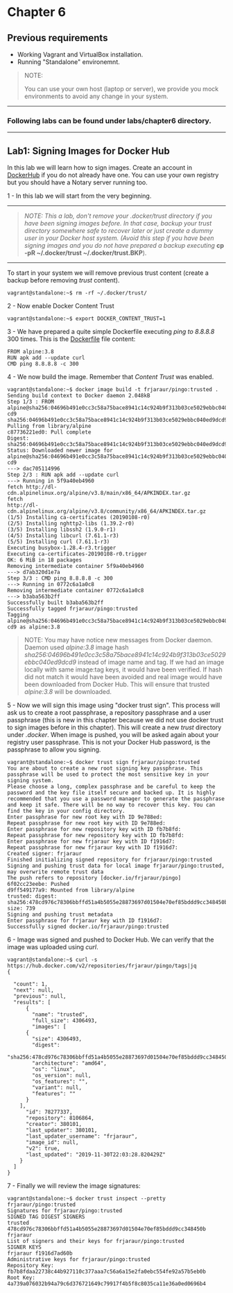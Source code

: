 # Chapter 6

## Previous requirements
- Working Vagrant and VirtualBox installation.
- Running "Standalone" environemnt.

>NOTE:
>
>You can use your own host (laptop or server), we provide you mock environments to avoid any change in your system. 

---

### Following labs can be found under labs/chapter6 directory.


---
## __Lab1__: Signing Images for Docker Hub

In this lab we will learn how to sign images.
Create an account in [DockerHub](https:/​/​hub.​docker.​com/​signup) if you do not already have one. You can use your own registry but you should have a Notary server running too.

1 - In this lab we will start from the very beginning.
___
>_NOTE: This a lab, don't remove your .docker/trust directory if you have been signing images before. In that case, backup your trust directory somewhere safe to recover later or just create a dummy user in your Docker host system. (Avoid this step if you have been signing images and you do not have prepared a backup executing_ __cp -pR ~/.docker/trust ~/.docker/trust.BKP__).
___
To start in your system we will remove previous trust content (create a backup before removing _trust_ content).
``` 
vagrant@standalone:~$ rm -rf ~/.docker/trust/
```

2 - Now enable Docker Content Trust
```
vagrant@standalone:~$ export DOCKER_CONTENT_TRUST=1
```

3 - We have prepared a quite simple Dockerfile executing _ping to 8.8.8.8_ 300 times. This is the [Dockerfile](./Dockerfile) file content:
```
FROM alpine:3.8
RUN apk add --update curl
CMD ping 8.8.8.8 -c 300
```

4 - We now build the image. Remember that _Content Trust_ was enabled.
```
vagrant@standalone:~$ docker image build -t frjaraur/pingo:trusted .
Sending build context to Docker daemon 2.048kB
Step 1/3 : FROM
alpine@sha256:04696b491e0cc3c58a75bace8941c14c924b9f313b03ce5029ebbc040ed9d
cd9
sha256:04696b491e0cc3c58a75bace8941c14c924b9f313b03ce5029ebbc040ed9dcd9:
Pulling from library/alpine
c87736221ed0: Pull complete
Digest:
sha256:04696b491e0cc3c58a75bace8941c14c924b9f313b03ce5029ebbc040ed9dcd9
Status: Downloaded newer image for
alpine@sha256:04696b491e0cc3c58a75bace8941c14c924b9f313b03ce5029ebbc040ed9d
cd9
---> dac705114996
Step 2/3 : RUN apk add --update curl
---> Running in 5f9a40eb4960
fetch http://dl-cdn.alpinelinux.org/alpine/v3.8/main/x86_64/APKINDEX.tar.gz
fetch
http://dl-cdn.alpinelinux.org/alpine/v3.8/community/x86_64/APKINDEX.tar.gz
(1/5) Installing ca-certificates (20190108-r0)
(2/5) Installing nghttp2-libs (1.39.2-r0)
(3/5) Installing libssh2 (1.9.0-r1)
(4/5) Installing libcurl (7.61.1-r3)
(5/5) Installing curl (7.61.1-r3)
Executing busybox-1.28.4-r3.trigger
Executing ca-certificates-20190108-r0.trigger
OK: 6 MiB in 18 packages
Removing intermediate container 5f9a40eb4960
---> d7ab320d1e7a
Step 3/3 : CMD ping 8.8.8.8 -c 300
---> Running in 0772c6a1a0c8
Removing intermediate container 0772c6a1a0c8
---> b3aba563b2ff
Successfully built b3aba563b2ff
Successfully tagged frjaraur/pingo:trusted
Tagging alpine@sha256:04696b491e0cc3c58a75bace8941c14c924b9f313b03ce5029ebbc040ed9d cd9 as alpine:3.8
```

>NOTE: You may have notice new messages from Docker daemon. Daemon used _alpine:3.8_ image hash _sha256:04696b491e0cc3c58a75bace8941c14c924b9f313b03ce5029ebbc040ed9dcd9_ instead of image name and tag. If we had an image locally with same image:tag keys, it would have been verified. If hash did not match it would have been avoided and real image would have been downloaded from Docker Hub. This will ensure that trusted _alpine:3.8_ will be downloaded.

5 - Now we will sign this image using "docker trust sign". This process will ask us to create a root passphrase, a repository passphrase and a user passphrase (this is new in this chapter because we did not use docker trust to sign images before in this chapter). This will create a new _trust_ directory under _.docker_. When image is pushed, you will be asked again about your registry user passphrase. This is not your Docker Hub password, is the passphrase to allow you signing.
```
vagrant@standalone:~$ docker trust sign frjaraur/pingo:trusted
You are about to create a new root signing key passphrase. This passphrase will be used to protect the most sensitive key in your signing system.
Please choose a long, complex passphrase and be careful to keep the password and the key file itself secure and backed up. It is highly recommended that you use a password manager to generate the passphrase and keep it safe. There will be no way to recover this key. You can find the key in your config directory.
Enter passphrase for new root key with ID 9e788ed:
Repeat passphrase for new root key with ID 9e788ed:
Enter passphrase for new repository key with ID fb7b8fd:
Repeat passphrase for new repository key with ID fb7b8fd:
Enter passphrase for new frjaraur key with ID f1916d7:
Repeat passphrase for new frjaraur key with ID f1916d7:
Created signer: frjaraur
Finished initializing signed repository for frjaraur/pingo:trusted
Signing and pushing trust data for local image frjaraur/pingo:trusted, may overwrite remote trust data
The push refers to repository [docker.io/frjaraur/pingo]
6f02cc23eebe: Pushed
d9ff549177a9: Mounted from library/alpine
trusted: digest: sha256:478cd976c78306bbffd51a4b5055e28873697d01504e70ef85bddd9cc348450b
size: 739
Signing and pushing trust metadata
Enter passphrase for frjaraur key with ID f1916d7:
Successfully signed docker.io/frjaraur/pingo:trusted
```

6 - Image was signed and pushed to Docker Hub. We can verify that the image was uploaded using _curl_.
```
vagrant@standalone:~$ curl -s https://hub.docker.com/v2/repositories/frjaraur/pingo/tags|jq
{

  "count": 1,
  "next": null,
  "previous": null,
  "results": [
      {
        "name": "trusted",
        "full_size": 4306493,
        "images": [
      {
        "size": 4306493,
        "digest":
        "sha256:478cd976c78306bbffd51a4b5055e28873697d01504e70ef85bddd9cc348450b",
        "architecture": "amd64",
        "os": "linux",
        "os_version": null,
        "os_features": "",
        "variant": null,
        "features": ""
      }
    ],
      "id": 78277337,
      "repository": 8106864,
      "creator": 380101,
      "last_updater": 380101,
      "last_updater_username": "frjaraur",
      "image_id": null,
      "v2": true,
      "last_updated": "2019-11-30T22:03:28.820429Z"
    }
  ]
}
```

7 - Finally we will review the image signatures:
```
vagrant@standalone:~$ docker trust inspect --pretty frjaraur/pingo:trusted
Signatures for frjaraur/pingo:trusted
SIGNED TAG DIGEST SIGNERS
trusted 478cd976c78306bbffd51a4b5055e28873697d01504e70ef85bddd9cc348450b
frjaraur
List of signers and their keys for frjaraur/pingo:trusted
SIGNER KEYS
frjaraur f1916d7ad60b
Administrative keys for frjaraur/pingo:trusted
Repository Key:
fb7b8fdaa22738c44b927110c377aaa7c56a6a15e2fa0ebc554fe92a57b5eb0b
Root Key: 4a739a076032b94a79c6d376721649c79917f4b5f8c8035ca11e36a0ed0696b4
```
